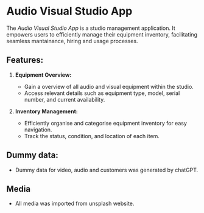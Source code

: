 # **Audio Visual Studio App**

The *Audio Visual Studio App* is a studio management application. It empowers users to efficiently manage their equipment inventory, facilitating seamless mantainance, hiring and usage processes.

## Features:

1. **Equipment Overview:**
   - Gain a overview of all audio and visual equipment within the studio.
   - Access relevant details such as equipment type, model, serial number, and current availability.

2. **Inventory Management:**
   - Efficiently organise and categorise equipment inventory for easy navigation.
   - Track the status, condition, and location of each item.

## Dummy data:
- Dummy data for video, audio and customers was generated by chatGPT.

## Media
- All media was imported from unsplash website.